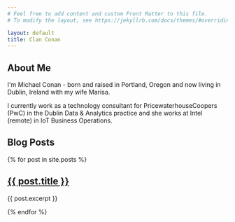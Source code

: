 ```yaml
---
# Feel free to add content and custom Front Matter to this file.
# To modify the layout, see https://jekyllrb.com/docs/themes/#overriding-theme-defaults

layout: default
title: Clan Conan
---
```


## About Me
I'm Michael Conan - born and raised in Portland, Oregon and now living in Dublin, Ireland with my wife Marisa. 

I currently work as a technology consultant for PricewaterhouseCoopers (PwC) in the Dublin Data & Analytics practice and she works at Intel (remote) in IoT Business Operations.

<!-- May bring this in later
[Profile](/profile){: .my-button} 
-->

## Blog Posts
{% for post in site.posts %}
  <h2><a href="{{ post.url }}">{{ post.title }}</a></h2>
  <p>{{ post.excerpt }}</p>
{% endfor %}